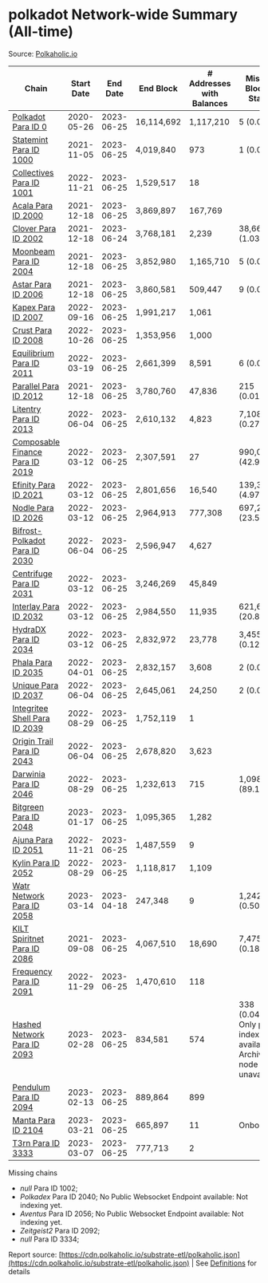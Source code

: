 # polkadot Network-wide Summary (All-time)

Source: [Polkaholic.io](https://polkaholic.io)


| Chain            | Start Date | End Date | End Block | # Addresses with Balances | Missing Blocks / Status |
| ---------------- | ---------- | ---------| --------- | ------------------------- | ----------------------- |
| [Polkadot Para ID 0](/polkadot/0-polkadot) | 2020-05-26 | 2023-06-25 | 16,114,692 |  1,117,210 | 5 (0.00%)  |
| [Statemint Para ID 1000](/polkadot/1000-statemint) | 2021-11-05 | 2023-06-25 | 4,019,840 |  973 | 1 (0.00%)  |
| [Collectives Para ID 1001](/polkadot/1001-collectives) | 2022-11-21 | 2023-06-25 | 1,529,517 |  18 |    |
| [Acala Para ID 2000](/polkadot/2000-acala) | 2021-12-18 | 2023-06-25 | 3,869,897 |  167,769 |    |
| [Clover Para ID 2002](/polkadot/2002-clover) | 2021-12-18 | 2023-06-24 | 3,768,181 |  2,239 | 38,662 (1.03%)  |
| [Moonbeam Para ID 2004](/polkadot/2004-moonbeam) | 2021-12-18 | 2023-06-25 | 3,852,980 |  1,165,710 | 5 (0.00%)  |
| [Astar Para ID 2006](/polkadot/2006-astar) | 2021-12-18 | 2023-06-25 | 3,860,581 |  509,447 | 9 (0.00%)  |
| [Kapex Para ID 2007](/polkadot/2007-kapex) | 2022-09-16 | 2023-06-25 | 1,991,217 |  1,061 |    |
| [Crust Para ID 2008](/polkadot/2008-crust) | 2022-10-26 | 2023-06-25 | 1,353,956 |  1,000 |    |
| [Equilibrium Para ID 2011](/polkadot/2011-equilibrium) | 2022-03-19 | 2023-06-25 | 2,661,399 |  8,591 | 6 (0.00%)  |
| [Parallel Para ID 2012](/polkadot/2012-parallel) | 2021-12-18 | 2023-06-25 | 3,780,760 |  47,836 | 215 (0.01%)  |
| [Litentry Para ID 2013](/polkadot/2013-litentry) | 2022-06-04 | 2023-06-25 | 2,610,132 |  4,823 | 7,108 (0.27%)  |
| [Composable Finance Para ID 2019](/polkadot/2019-composable) | 2022-03-12 | 2023-06-25 | 2,307,591 |  27 | 990,056 (42.90%)  |
| [Efinity Para ID 2021](/polkadot/2021-efinity) | 2022-03-12 | 2023-06-25 | 2,801,656 |  16,540 | 139,366 (4.97%)  |
| [Nodle Para ID 2026](/polkadot/2026-nodle) | 2022-03-12 | 2023-06-25 | 2,964,913 |  777,308 | 697,249 (23.52%)  |
| [Bifrost-Polkadot Para ID 2030](/polkadot/2030-bifrost-dot) | 2022-06-04 | 2023-06-25 | 2,596,947 |  4,627 |    |
| [Centrifuge Para ID 2031](/polkadot/2031-centrifuge) | 2022-03-12 | 2023-06-25 | 3,246,269 |  45,849 |    |
| [Interlay Para ID 2032](/polkadot/2032-interlay) | 2022-03-12 | 2023-06-25 | 2,984,550 |  11,935 | 621,626 (20.83%)  |
| [HydraDX Para ID 2034](/polkadot/2034-hydradx) | 2022-03-12 | 2023-06-25 | 2,832,972 |  23,778 | 3,455 (0.12%)  |
| [Phala Para ID 2035](/polkadot/2035-phala) | 2022-04-01 | 2023-06-25 | 2,832,157 |  3,608 | 2 (0.00%)  |
| [Unique Para ID 2037](/polkadot/2037-unique) | 2022-06-04 | 2023-06-25 | 2,645,061 |  24,250 | 2 (0.00%)  |
| [Integritee Shell Para ID 2039](/polkadot/2039-integritee-shell) | 2022-08-29 | 2023-06-25 | 1,752,119 |  1 |    |
| [Origin Trail Para ID 2043](/polkadot/2043-origintrail) | 2022-06-04 | 2023-06-25 | 2,678,820 |  3,623 |    |
| [Darwinia Para ID 2046](/polkadot/2046-darwinia) | 2022-08-29 | 2023-06-25 | 1,232,613 |  715 | 1,098,407 (89.11%)  |
| [Bitgreen Para ID 2048](/polkadot/2048-bitgreen) | 2023-01-17 | 2023-06-25 | 1,095,365 |  1,282 |    |
| [Ajuna Para ID 2051](/polkadot/2051-ajuna) | 2022-11-21 | 2023-06-25 | 1,487,559 |  9 |    |
| [Kylin Para ID 2052](/polkadot/2052-kylin) | 2022-08-29 | 2023-06-25 | 1,118,817 |  1,109 |    |
| [Watr Network Para ID 2058](/polkadot/2058-watr) | 2023-03-14 | 2023-04-18 | 247,348 |  9 | 1,242 (0.50%)  |
| [KILT Spiritnet Para ID 2086](/polkadot/2086-kilt) | 2021-09-08 | 2023-06-25 | 4,067,510 |  18,690 | 7,475 (0.18%)  |
| [Frequency Para ID 2091](/polkadot/2091-frequency) | 2022-11-29 | 2023-06-25 | 1,470,610 |  118 |    |
| [Hashed Network Para ID 2093](/polkadot/2093-hashed) | 2023-02-28 | 2023-06-25 | 834,581 |  574 | 338 (0.04%) Only partial index available: Archive node unavailable |
| [Pendulum Para ID 2094](/polkadot/2094-pendulum) | 2023-02-13 | 2023-06-25 | 889,864 |  899 |    |
| [Manta Para ID 2104](/polkadot/2104-manta) | 2023-03-21 | 2023-06-25 | 665,897 |  11 |   Onboarding |
| [T3rn Para ID 3333](/polkadot/3333-t3rn) | 2023-03-07 | 2023-06-25 | 777,713 |  2 |    |

Missing chains


* *null* Para ID 1002; 
* *Polkadex* Para ID 2040; No Public Websocket Endpoint available: Not indexing yet.
* *Aventus* Para ID 2056; No Public Websocket Endpoint available: Not indexing yet.
* *Zeitgeist2* Para ID 2092; 
* *null* Para ID 3334; 

Report source: [https://cdn.polkaholic.io/substrate-etl/polkaholic.json](https://cdn.polkaholic.io/substrate-etl/polkaholic.json) | See [Definitions](/DEFINITIONS.md) for details

